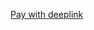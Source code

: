 [Pay with deeplink]("intent://qr/dplk5354bef1ed4d4832960aa7e61989d71d/#Intent;scheme=https;package=com.binance.dev;end")
